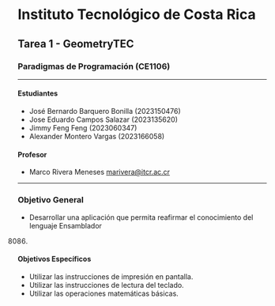 # Instituto Tecnológico de Costa Rica

## Tarea 1 - GeometryTEC

### Paradigmas de Programación (CE1106)

---

#### Estudiantes

- José Bernardo Barquero Bonilla (2023150476)
- Jose Eduardo Campos Salazar (2023135620)
- Jimmy Feng Feng (2023060347)
- Alexander Montero Vargas (2023166058)

#### Profesor

- Marco Rivera Meneses <marivera@itcr.ac.cr>

---

### Objetivo General

- Desarrollar una aplicación que permita reafirmar el conocimiento del lenguaje Ensamblador
8086.

#### Objetivos Específicos

- Utilizar las instrucciones de impresión en pantalla.
- Utilizar las instrucciones de lectura del teclado.
- Utilizar las operaciones matemáticas básicas.
